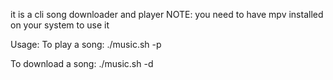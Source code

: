 it is a cli song downloader and player
NOTE:
you need to have mpv installed on your system to use it


Usage:
    To play a song:
        ./music.sh -p
        
   To download a song:
       ./music.sh -d
